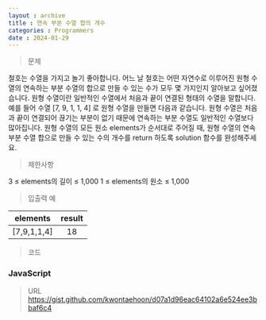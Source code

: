 ```yaml
---
layout : archive
title : 연속 부분 수열 합의 개수
categories : Programmers
date : 2024-01-29
---
```

> 문제<br>

철호는 수열을 가지고 놀기 좋아합니다. 어느 날 철호는 어떤 자연수로 이루어진 원형 수열의 연속하는 부분 수열의 합으로 만들 수 있는 수가 모두 몇 가지인지 알아보고 싶어졌습니다. 원형 수열이란 일반적인 수열에서 처음과 끝이 연결된 형태의 수열을 말합니다. 예를 들어 수열 [7, 9, 1, 1, 4] 로 원형 수열을 만들면 다음과 같습니다.
원형 수열은 처음과 끝이 연결되어 끊기는 부분이 없기 때문에 연속하는 부분 수열도 일반적인 수열보다 많아집니다.
원형 수열의 모든 원소 elements가 순서대로 주어질 때, 원형 수열의 연속 부분 수열 합으로 만들 수 있는 수의 개수를 return 하도록 solution 함수를 완성해주세요.

> 제한사항<br>

3 ≤ elements의 길이 ≤ 1,000
1 ≤ elements의 원소 ≤ 1,000

> 입출력 예<br>

|elements|result|
|:--:|:--:|
|[7,9,1,1,4]|18|

> 코드

### JavaScript
<script src="https://gist.github.com/kwontaehoon/d07a1d96eac64102a6e524ee3bbaf6c4.js"></script>

> URL
https://gist.github.com/kwontaehoon/d07a1d96eac64102a6e524ee3bbaf6c4